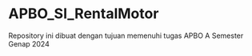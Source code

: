 # APBO_SI_RentalMotor
Repository ini dibuat dengan tujuan memenuhi tugas APBO A Semester Genap 2024
